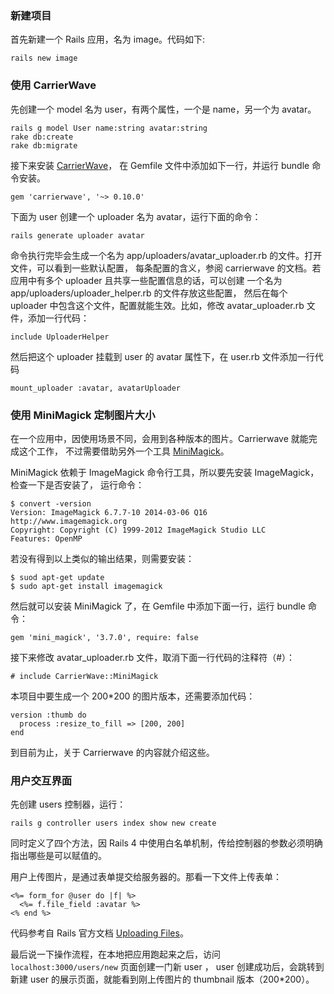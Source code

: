 ### 新建项目

首先新建一个 Rails 应用，名为 image。代码如下:

    rails new image

### 使用 CarrierWave

先创建一个 model 名为 user，有两个属性，一个是 name，另一个为 avatar。

    rails g model User name:string avatar:string
    rake db:create
    rake db:migrate

接下来安装 [CarrierWave](https://github.com/carrierwaveuploader/carrierwave)，
在 Gemfile 文件中添加如下一行，并运行 bundle 命令安装。

    gem 'carrierwave', '~> 0.10.0'

下面为 user 创建一个 uploader 名为 avatar，运行下面的命令：

    rails generate uploader avatar

命令执行完毕会生成一个名为 app/uploaders/avatar_uploader.rb 的文件。打开文件，可以看到一些默认配置，
每条配置的含义，参阅 carrierwave 的文档。若应用中有多个 uploader 且共享一些配置信息的话，可以创建
一个名为 app/uploaders/uploader_helper.rb 的文件存放这些配置，
然后在每个 uploader 中包含这个文件，配置就能生效。比如，修改 avatar_uploader.rb 文件，添加一行代码：

    include UploaderHelper

然后把这个 uploader 挂载到 user 的 avatar 属性下，在 user.rb 文件添加一行代码

    mount_uploader :avatar, avatarUploader

### 使用 MiniMagick 定制图片大小

在一个应用中，因使用场景不同，会用到各种版本的图片。Carrierwave 就能完成这个工作，
不过需要借助另外一个工具 [MiniMagick](https://github.com/minimagick/minimagick)。

MiniMagick 依赖于 ImageMagick 命令行工具，所以要先安装 ImageMagick，检查一下是否安装了，
运行命令：

    $ convert -version
    Version: ImageMagick 6.7.7-10 2014-03-06 Q16 http://www.imagemagick.org
    Copyright: Copyright (C) 1999-2012 ImageMagick Studio LLC
    Features: OpenMP

若没有得到以上类似的输出结果，则需要安装：

    $ suod apt-get update
    $ sudo apt-get install imagemagick

然后就可以安装 MiniMagick 了，在 Gemfile 中添加下面一行，运行 bundle 命令：

    gem 'mini_magick', '3.7.0', require: false

接下来修改 avatar_uploader.rb 文件，取消下面一行代码的注释符（#）：

    # include CarrierWave::MiniMagick

本项目中要生成一个 200*200 的图片版本，还需要添加代码：

    version :thumb do
      process :resize_to_fill => [200, 200]
    end

到目前为止，关于 Carrierwave 的内容就介绍这些。

### 用户交互界面

先创建 users 控制器，运行：

    rails g controller users index show new create

同时定义了四个方法，因 Rails 4 中使用白名单机制，传给控制器的参数必须明确指出哪些是可以赋值的。

用户上传图片，是通过表单提交给服务器的。那看一下文件上传表单：

    <%= form_for @user do |f| %>
      <%= f.file_field :avatar %>
    <% end %>

代码参考自 Rails 官方文档 [Uploading Files](http://guides.rubyonrails.org/form_helpers.html#uploading-files)。

最后说一下操作流程，在本地把应用跑起来之后，访问 `localhost:3000/users/new` 页面创建一门新 user ，
 user 创建成功后，会跳转到新建 user 的展示页面，就能看到刚上传图片的 thumbnail 版本（200*200）。

